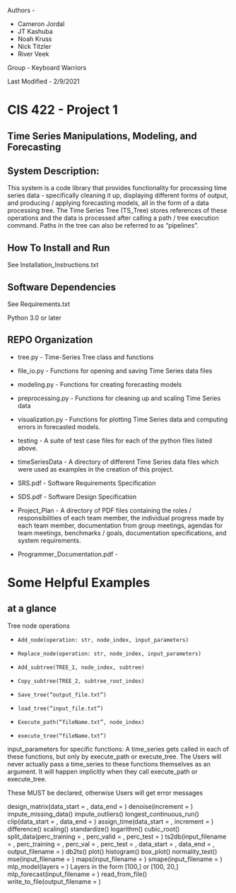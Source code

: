 Authors -

  * Cameron Jordal
  * JT Kashuba
  * Noah Kruss
  * Nick Titzler
  * River Veek

Group - Keyboard Warriors

Last Modified - 2/9/2021


# CIS 422 - Project 1
## Time Series Manipulations, Modeling, and Forecasting

## System Description:

This system is a code library that provides functionality for processing time
series data - specifically cleaning it up, displaying different forms of output,
and producing / applying forecasting models, all in the form of a data
processing tree. The Time Series Tree (TS_Tree) stores references of these
operations and the data is processed after calling a path / tree execution
command. Paths in the tree can also be referred to as “pipelines”.  

## How To Install and Run

See Installation_Instructions.txt

## Software Dependencies

See Requirements.txt

Python 3.0 or later

## REPO Organization

* tree.py - Time-Series Tree class and functions
* file_io.py - Functions for opening and saving Time Series data files
* modeling.py - Functions for creating forecasting models
* preprocessing.py - Functions for cleaning up and scaling Time Series data
* visualization.py - Functions for plotting Time Series data and computing
errors in forecasted models.
* testing - A suite of test case files for each of the python files listed above.
* timeSeriesData - A directory of different Time Series data files which were
used as examples in the creation of this project.

* SRS.pdf - Software Requirements Specification
* SDS.pdf - Software Design Specification
* Project_Plan - A directory of PDF files containing the roles / responsibilities
of each team member, the individual progress made by each team member,
documentation from group meetings, agendas for team meetings, benchmarks / goals,
documentation specifications, and system requirements.
* Programmer_Documentation.pdf -

# Some Helpful Examples
## at a glance

Tree node operations
* `Add_node(operation: str, node_index, input_parameters)`

* `Replace_node(operation: str, node_index, input_parameters)`

* `Add_subtree(TREE_1, node_index, subtree)`

* `Copy_subtree(TREE_2, subtree_root_index)`

* `Save_tree(“output_file.txt”)`

* `load_tree(“input_file.txt”)`

* `Execute_path(“fileName.txt”, node_index)`

* `execute_tree(“fileName.txt”)`


input_parameters for specific functions:
A time_series gets called in each of these functions, but only by execute_path or execute_tree. The Users will never actually pass a time_series to these functions themselves as an argument. It will happen implicitly when they call execute_path or execute_tree.

These MUST be declared, otherwise Users will get error messages

design_matrix(data_start = <float>, data_end = <float>)
denoise(increment = <float>)
impute_missing_data()
impute_outliers()
longest_continuous_run()
clip(data_start = <float>, data_end = <float>)
assign_time(data_start = <float>, increment = <float>)
difference()
scaling()
standardize()
logarithm()
cubic_root()
split_data(perc_training = <float>, perc_valid = <float>, perc_test = <float>)
ts2db(input_filename = <str>, perc_training = <float>, perc_val = <float>, perc_test = <float>, data_start = <float>, data_end = <float>, output_filename = <str>)
db2ts()
plot()
histogram()
box_plot()
normality_test()
mse(input_filename = <str>)
maps(input_filename = <str>)
smape(input_filename = <str>)
mlp_model(layers = <list>)
Layers in the form [100,] or [100, 20,]
mlp_forecast(input_filename = <str>)
read_from_file()
write_to_file(output_filename = <str>)
